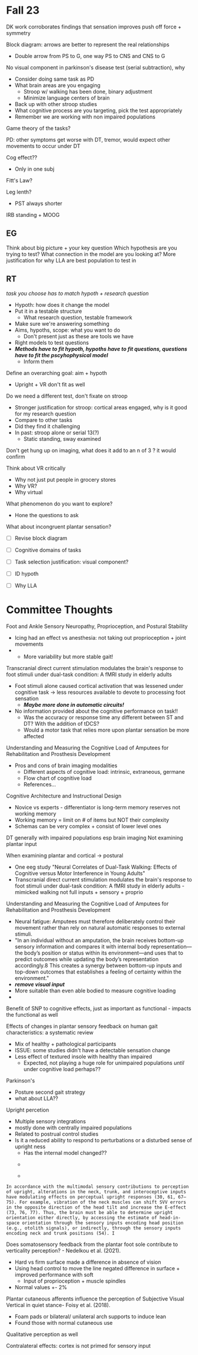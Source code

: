 

# Fall 23

DK work corroborates findings that sensation improves push off force + symmetry 

Block diagram: arrows are better to represent the real relationships
- Double arrow from PS to G, one way PS to CNS and CNS to G

No visual component in parkinson's disease test (serial subtraction), why
- Consider doing same task as PD
- What brain areas are you engaging
	- Stroop w/ walking has been done, binary adjustment 
	- Minimize language centers of brain
- Back up with other stroop studies 
- What cognitive process are you targeting, pick the test appropriately
- Remember we are working with non impaired populations 

Game theory of the tasks?  

PD: other symptoms get worse with DT, tremor, would expect other movements to occur under DT

Cog effect??
- Only in one subj

Fitt's Law?

Leg lenth?
- PST always shorter

IRB standing + MOOG

## EG
Think about big picture + your key question
Which hypothesis are you trying to test?  What connection in the model are you looking at?
More justification for why LLA are best population to test in

## RT
*task you choose has to match hypoth + research question*
- Hypoth: how does it change the model
- Put it in a testable structure
	- What research question, testable framework
- Make sure we're answering something
- Aims, hypoths, scope: what you want to do
	- Don't present just as these are tools we have
- Right models to test questions
- ***Methods have to fit hypoth, hypoths have to fit questions, questions have to fit the pscyhophysical model***
	- Inform them

Define an overarching goal: aim + hypoth
- Upright + VR don't fit as well

Do we need a different test, don't fixate on stroop
- Stronger justification for stroop: cortical areas engaged, why is it good for my research question
- Compare to other tasks
- Did they find it challenging
- In past: stroop alone or serial 13(?)
	- Static standing, sway examined 

Don't get hung up on imaging, what does it add to an n of 3 ?  it would confirm

Think about VR critically
- Why not just put people in grocery stores
- Why VR?
- Why virtual

What phenomenon do you want to explore?
- Hone the questions to ask

What about incongruent plantar sensation?

- [ ] Revise block diagram
- [ ] Cognitive domains of tasks
- [ ] Task selection justification: visual component?
- [ ] ID hypoth
- [ ] Why LLA



# Committee Thoughts
Foot and Ankle Sensory Neuropathy, Proprioception, and Postural Stability
- Icing had an effect vs anesthesia: not taking out proprioception + joint movements
- - More variability but more stable gait!

Transcranial direct current stimulation modulates the brain's response to foot stimuli under dual-task condition: A fMRI study in elderly adults
- Foot stimuli alone caused cortical activation that was lessened under cognitive task -> less resources available to devote to processing foot sensation
	- ***Maybe more done in automatic circuits!***
- No information provided about the cognitive performance on task!!
	- Was the accuracy or response time any different between ST and DT?  With the addition of tDCS?
	- Would a motor task that relies more upon plantar sensation be more affected



Understanding and Measuring the Cognitive Load of Amputees for Rehabilitation and Prosthesis Development
- Pros and cons of brain imaging modalities 
	- Different aspects of cognitive load: intrinsic, extraneous, germane 
	- Flow chart of cognitive load
	- References...
	
Cognitive Architecture and Instructional Design
- Novice vs experts - differentiator is long-term memory reserves not working memory 
- Working memory = limit on # of items but NOT their complexity 
- Schemas can be very complex + consist of lower level ones 



DT generally with impaired populations esp brain imaging
Not examining plantar input

When examining plantar and cortical -> postural 
- One eeg study "Neural Correlates of Dual-Task Walking: Effects of Cognitive versus Motor Interference in Young Adults"
- Transcranial direct current stimulation modulates the brain's response to foot stimuli under dual-task condition: A fMRI study in elderly adults - mimicked walking not full inputs + sensory + proprio 

Understanding and Measuring the Cognitive Load of Amputees for Rehabilitation and Prosthesis Development
- Neural fatigue: Amputees must therefore deliberately control their movement rather than rely on natural automatic responses to external stimuli.
- "In an individual without an amputation, the brain receives bottom-up sensory information and compares it with internal body representation—the body’s position or status within its environment—and uses that to predict outcomes while updating the body’s representation accordingly.8 This creates a synergy between bottom-up inputs and top-down outcomes that establishes a feeling of certainty within the environment."
- ***remove visual input*** 
- More suitable than even able bodied to measure cognitive loading 
- 


Benefit of SNP to cognitive effects, just as important as functional - impacts the functional as well 

Effects of changes in plantar sensory feedback on human gait characteristics: a systematic review
- Mix of healthy + pathological participants 
- ISSUE: some studies didn't have a detectable sensation change 
- Less effect of textured insole with healthy than impaired
	- Expected, not playing a huge role for unimpaired populations *until* under cognitive load perhaps??

Parkinson's
- Posture second gait strategy 
- what about LLA??

Upright percetion
- Multiple sensory integrations
- mostly done with centrally impaired populations
- Related to postrual control studies 
- Is it a reduced ability to respond to perturbations or a disturbed sense of upright ness
	- Has the internal model changed??
	- ```
	- ```
```
In accordance with the multimodal sensory contributions to perception of upright, alterations in the neck, trunk, and interoceptive inputs have modulating effects on perceptual upright responses (30, 61, 67–75). For example, vibration of the neck muscles can shift SVV errors in the opposite direction of the head tilt and increase the E-effect (73, 76, 77). Thus, the brain must be able to determine upright orientation either directly, by accessing the estimate of head-in-space orientation through the sensory inputs encoding head position (e.g., otolith signals), or indirectly, through the sensory inputs encoding neck and trunk positions (54). I
```
Does somatosensory feedback from the plantar foot sole contribute to verticality perception? - Nedelkou et al. (2021).
- Hard vs firm surface made a difference in absence of vision 
- Using head control to move the line negated difference in surface + improved performance with soft
	- Input of proprioception + muscle spindles 
- Normal values +- 2%

Plantar cutaneous afferents influence the perception of Subjective Visual Vertical in quiet stance- Foisy et al. (2018).
- Foam pads or bilateral/ unilateral arch supports to induce lean
- Found those with normal cutaneous use

Qualitative perception as well 

Contralateral effects: cortex is not primed for sensory input


